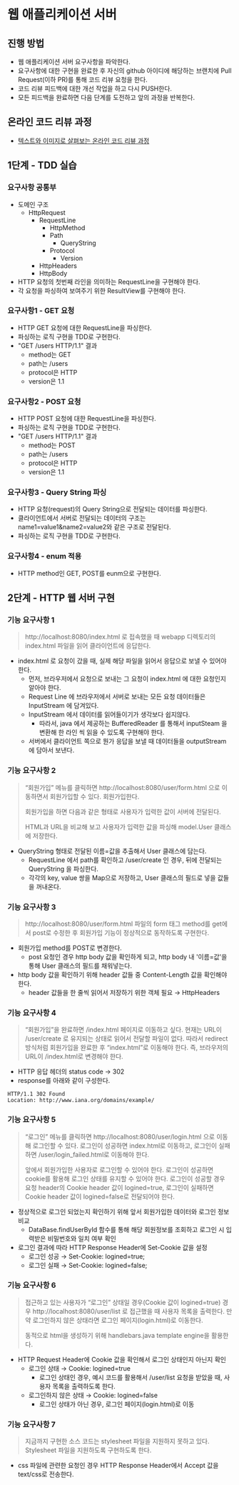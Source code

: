 # 웹 애플리케이션 서버
## 진행 방법
* 웹 애플리케이션 서버 요구사항을 파악한다.
* 요구사항에 대한 구현을 완료한 후 자신의 github 아이디에 해당하는 브랜치에 Pull Request(이하 PR)를 통해 코드 리뷰 요청을 한다.
* 코드 리뷰 피드백에 대한 개선 작업을 하고 다시 PUSH한다.
* 모든 피드백을 완료하면 다음 단계를 도전하고 앞의 과정을 반복한다.

## 온라인 코드 리뷰 과정
* [텍스트와 이미지로 살펴보는 온라인 코드 리뷰 과정](https://github.com/next-step/nextstep-docs/tree/master/codereview)

## 1단계 - TDD 실습
### 요구사항 공통부
* 도메인 구조
  * HttpRequest
    * RequestLine
      * HttpMethod
      * Path
        * QueryString
      * Protocol
        * Version
    * HttpHeaders
    * HttpBody
* HTTP 요청의 첫번째 라인을 의미하는 RequestLine을 구현해야 한다. 
* 각 요청을 파싱하여 보여주기 위한 ResultView를 구현해야 한다.

### 요구사항1 - GET 요청
* HTTP GET 요청에 대한 RequestLine을 파싱한다.
* 파싱하는 로직 구현을 TDD로 구현한다.
* "GET /users HTTP/1.1" 결과
  * method는 GET
  * path는 /users
  * protocol은 HTTP
  * version은 1.1

### 요구사항2 - POST 요청
* HTTP POST 요청에 대한 RequestLine을 파싱한다.
* 파싱하는 로직 구현을 TDD로 구현한다.
* "GET /users HTTP/1.1" 결과
  * method는 POST
  * path는 /users
  * protocol은 HTTP
  * version은 1.1

### 요구사항3 - Query String 파싱
* HTTP 요청(request)의 Query String으로 전달되는 데이터를 파싱한다.
* 클라이언트에서 서버로 전달되는 데이터의 구조는 name1=value1&name2=value2와 같은 구조로 전달된다.
* 파싱하는 로직 구현을 TDD로 구현한다.

### 요구사항4 - enum 적용
* HTTP method인 GET, POST를 eunm으로 구현한다.

## 2단계 - HTTP 웹 서버 구현
### 기능 요구사항 1
> http://localhost:8080/index.html 로 접속했을 때 webapp 디렉토리의 index.html 파일을 읽어 클라이언트에 응답한다.
* index.html 로 요청이 갔을 때, 실제 해당 파일을 읽어서 응답으로 보낼 수 있어야 한다.
  * 먼저, 브라우저에서 요청으로 보내는 그 요청이 index.html 에 대한 요청인지 알아야 한다.
  * Request Line 에 브라우저에서 서버로 보내는 모든 요청 데이터들은 InputStream 에 담겨있다.
  * InputStream 에서 데이터를 읽어들이기가 생각보다 쉽지않다.
    * 따라서, java 에서 제공하는 BufferedReader 를 통해서 inputSteam 을 변환해 한 라인 씩 읽을 수 있도록 구현해야 한다.
  * 서버에서 클라이언트 쪽으로 뭔가 응답을 보낼 때 데이터들을 outputStream 에 담아서 보낸다.

### 기능 요구사항 2
> “회원가입” 메뉴를 클릭하면 http://localhost:8080/user/form.html 으로 이동하면서 회원가입할 수 있다. 회원가입한다.
> 
> 회원가입을 하면 다음과 같은 형태로 사용자가 입력한 값이 서버에 전달된다.
> 
> HTML과 URL을 비교해 보고 사용자가 입력한 값을 파싱해 model.User 클래스에 저장한다.
* QueryString 형태로 전달된 이름=값을 추출해서 User 클래스에 담는다.
  * RequestLine 에서 path를 확인하고 /user/create 인 경우, 뒤에 전달되는 QueryString 을 파싱한다.
  * 각각의 key, value 쌍을 Map으로 저장하고, User 클래스의 필드로 넣을 값들을 꺼내온다.

### 기능 요구사항 3
> http://localhost:8080/user/form.html 파일의 form 태그 method를 get에서 post로 수정한 후 회원가입 기능이 정상적으로 동작하도록 구현한다.
* 회원가입 method를 POST로 변경한다.
  * post 요청인 경우 http body 값을 확인하게 되고, http body 내 '이름=값'을 통해 User 클래스의 필드를 채워넣는다.
* http body 값을 확인하기 위해 header 값들 중 Content-Length 값을 확인해야한다.
  * header 값들을 한 줄씩 읽어서 저장하기 위한 객체 필요 → HttpHeaders

### 기능 요구사항 4
> “회원가입”을 완료하면 /index.html 페이지로 이동하고 싶다. 현재는 URL이 /user/create 로 유지되는 상태로 읽어서 전달할 파일이 없다. 따라서 redirect 방식처럼 회원가입을 완료한 후 “index.html”로 이동해야 한다. 즉, 브라우저의 URL이 /index.html로 변경해야 한다.
* HTTP 응답 헤더의 status code → 302
* response를 아래와 같이 구성한다.
````
HTTP/1.1 302 Found
Location: http://www.iana.org/domains/example/
````

### 기능 요구사항 5
>“로그인” 메뉴를 클릭하면 http://localhost:8080/user/login.html 으로 이동해 로그인할 수 있다. 로그인이 성공하면 index.html로 이동하고, 로그인이 실패하면 /user/login_failed.html로 이동해야 한다.
> 
> 앞에서 회원가입한 사용자로 로그인할 수 있어야 한다. 로그인이 성공하면 cookie를 활용해 로그인 상태를 유지할 수 있어야 한다. 로그인이 성공할 경우 요청 header의 Cookie header 값이 logined=true, 로그인이 실패하면 Cookie header 값이 logined=false로 전달되어야 한다.
* 정상적으로 로그인 되었는지 확인하기 위해 앞서 회원가입한 데이터와 로그인 정보 비교
  * DataBase.findUserById 함수를 통해 해당 회원정보를 조회하고 로그인 시 입력받은 비밀번호와 일치 여부 확인
* 로그인 결과에 따라 HTTP Response Header에 Set-Cookie 값을 설정
  * 로그인 성공 → Set-Cookie: logined=true;
  * 로그인 실패 → Set-Cookie: logined=false;

### 기능 요구사항 6
> 접근하고 있는 사용자가 “로그인” 상태일 경우(Cookie 값이 logined=true) 경우 http://localhost:8080/user/list 로 접근했을 때 사용자 목록을 출력한다. 만약 로그인하지 않은 상태라면 로그인 페이지(login.html)로 이동한다. 
> 
> 동적으로 html을 생성하기 위해 handlebars.java template engine을 활용한다.
* HTTP Request Header에 Cookie 값을 확인해서 로그인 상태인지 아닌지 확인
  * 로그인 상태 → Cookie: logined=true
    * 로그인 상태인 경우, 예시 코드를 활용해서 /user/list 요청을 받았을 때, 사용자 목록을 출력하도록 한다. 
  * 로그인하지 않은 상태 → Cookie: logined=false
    * 로그인 상태가 아닌 경우, 로그인 페이지(login.html)로 이동

### 기능 요구사항 7
> 지금까지 구현한 소스 코드는 stylesheet 파일을 지원하지 못하고 있다. Stylesheet 파일을 지원하도록 구현하도록 한다.
* css 파일에 관련한 요청인 경우 HTTP Response Header에서 Accept 값을 text/css로 전송한다.